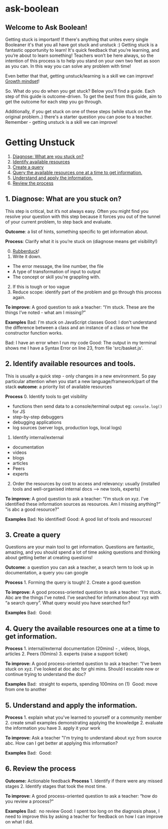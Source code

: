 # ask-boolean

## Welcome to Ask Boolean!

Getting stuck is important! If there's anything that unites every single Booleaner it's that you all have got stuck and unstuck :) Getting stuck is a fantastic opportunity to learn!
It's quick feedback that you’re learning, and you’re about to learn something! Teachers won’t be here always, so the intention of this process is to help you stand on your own two feet as soon as you can. In this way you can solve any problem with time!

Even better that that, getting unstuck/learning is a skill we can improve! [Growth mindset](http://www.queenannefirstschool.org.uk/wp-content/uploads/A-Guide-to-the-Fixed-Mindset-V-the-Growth-Mindset-MF-Oc.pdf)! 

So. What do you do when you get stuck? Below you'll find a guide. Each step of this guide is outcome-driven. To get the best from this guide, aim to get the outcome for each step you go through.

Additionally, if you get stuck on one of these steps (while stuck on the original problem..) there's a starter question you can pose to a teacher. Remember - getting unstuck is a skill we can improve!

# Getting Unstuck

1. [Diagnose: What are you stuck on?](#1-diagnose-what-are-you-stuck-on)
2. [Identify available resources](#2-identify-available-resources)
3. [Create a query](#3-create-a-query)
4. [Query the available resources one at a time to get information.](#4-query-the-available-resources-one-at-a-time-to-get-information)
5. [Understand and apply the information.](#5-understand-and-apply-the-information)
6. [Review the process](#6-review-the-process)

## 1. Diagnose: What are you stuck on?
This step is critical, but it’s not always easy. Often you might find you resolve your question with this step because it forces you out of the tunnel of your current problem, to step back and evaluate.

**Outcome**: a list of hints, something specific to get information about.

**Process**: Clarify what it is you’re stuck on (diagnose means get visibility!)

0. [Rubber](https://en.wikipedia.org/wiki/Rubber_duck_debugging)[duck](https://rubberduckdebugging.com/)!
1. Write it down. 
  - The error message, the line number, the file
  - A type of transformation of input to output
  - The concept or skill you're grappling with.
2. If this is tough or too vague
  1. Reduce scope: identify part of the problem and go through this process again.

**To improve:** A good question to ask a teacher: “I’m stuck. These are the things I’ve noted - what am I missing?” 

**Examples**
Bad: I'm stuck on JavaScript classes
Good: I don't understand the difference between a class and an instance of a class or how the constructor function works.

Bad: I have an error when I run my code
Good: The output in my terminal shows me I have a Syntax Error on line 23, from file 'src/basket.js'.

## 2. Identify available resources and tools.
This is usually a quick step - only changes in a new environment. So pay particular attention when you start a new language/framework/part of the stack
**outcome**: a priority list of available resources

**Process**
0. Identify tools to get visibility
  - functions then send data to a console/terminal output eg: `console.log()` for JS
  - step-by-step debuggers
  - debugging applications
  - log sources (server logs, production logs, local logs)
1. Identify internal/external 
  - documentation
  - videos
  - blogs
  - articles
  - Peers
  - experts
2. Order the resources by cost to access and relevancy: usually (installed tools and well-organised internal docs ——> new tools, experts)
        
**To improve:** A good question to ask a teacher: “I’m stuck on xyz. I've identified these information sources as resources. Am I missing anything?” "is abc a good resource?"

**Examples**
Bad: No identified!
Good: A good list of tools and resources!

## 3. Create a query
Questions are your main tool to get information. Questions are fantastic, amazing, and you should spend a lot of time asking questions and thinking about getting better at creating questions!

**Outcome**: a question you can ask a teacher, a search term to look up in documentation, a query you can google

**Process**
    1. Forming the query is tough!
    2. Create a good question
	
**To improve:** A good process-oriented question to ask a teacher: “I’m stuck. Abc are the things I’ve noted. I’ve searched for information about xyz with “a search query”. What query would you have searched for?

**Examples**
Bad: 
Good:

## 4. Query the available resources one at a time to get information.
**Process**
    1. internal/external documentation (20mins)
        - , videos, blogs, articles
    2. Peers (10mins)
    3. experts (raise a support ticket)
    
**To improve:** A good process-oriented question to ask a teacher: “I’ve been stuck on xyz. I've looked at doc abc for ghi mins. Should I escalate now or continue trying to understand the doc?

**Examples**
Bad:  straight to experts, spending 100mins on (1) 
Good: move from one to another
 
## 5. Understand and apply the information.
**Process**
    1. explain what you've learned to yourself or a community member
    2. create small examples demonstrating applying the knowledge
    2. evaluate the information you have
    3. apply it your work
    
**To improve:** Ask a teacher "I'm trying to understand about xyz from source abc. How can I get better at applying this information?

**Examples**
Bad:  
Good: 

## 6. Review the process
**Outcome:** Actionable feedback
**Process**
    1. Identify if there were any missed stages
    2. Identify stages that took the most time.
    
**To improve:** A good process-oriented question to ask a teacher: “how do you review a process?"

**Examples**
Bad:  no review
Good: I spent too long on the diagnosis phase, I need to improve this by asking a teacher for feedback on how I can improve on what I did.
